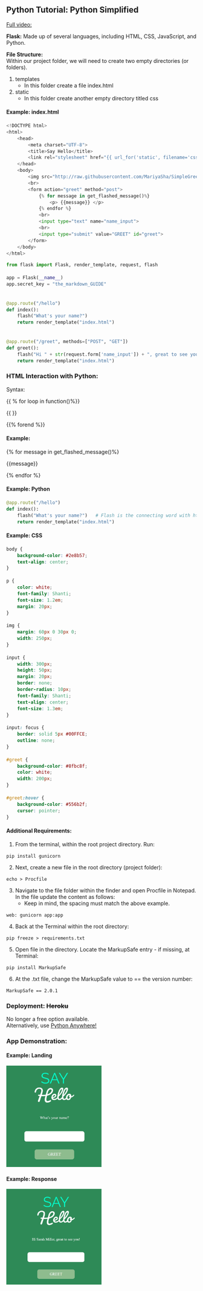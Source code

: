 ## Python Tutorial: Python Simplified  

[Full video:](https://www.youtube.com/watch?v=6plVs_ytIH8&t=425s)

**Flask:** Made up of several languages, including HTML, CSS, JavaScript, and Python.

**File Structure:**   
Within our project folder, we will need to create two empty directories (or folders). 
1. templates  
    - In this folder create a file index.html
2. static 
    - In this folder create another empty directory titled css

#### Example: index.html
```Python
<!DOCTYPE html>
<html>
    <head>
        <meta charset="UTF-8">
        <title>Say Hello</title>
        <link rel="stylesheet" href="{{ url_for('static', filename='css/main.css')}}">
    </head>
    <body>
        <img src="http://raw.githubusercontent.com/MariyaSha/SimpleGreetingApp/main/logo.png">
        <br>
        <form action="greet" method="post">
            {% for message in get_flashed_message()%}
                <p> {{message}} </p>
            {% endfor %}
            <br>
            <input type="text" name="name_input">
            <br>
            <input type="submit" value="GREET" id="greet">
        </form>
    </body>
</html>
```

```Python
from flask import Flask, render_template, request, flash

app = Flask(__name__)
app.secret_key = "the_markdown_GUIDE"


@app.route("/hello")
def index():
    flash("What's your name?")
    return render_template("index.html")


@app.route("/greet", methods=["POST", "GET"])
def greet():
    flash("Hi " + str(request.form['name_input']) + ", great to see you!")
    return render_template("index.html")
```

### **HTML Interaction with Python:**
Syntax:

{{ % for loop in function()%}}
    <p>{{   }}</p>
{{% forend %}}

#### Example: 

{% for message in get_flashed_message()%}
 <p> {{message}} </p>
{% endfor %}


#### Example: Python
```Python 
@app.route("/hello")
def index():
    flash("What's your name?")   # Flash is the connecting word with html
    return render_template("index.html")
```

#### Example: CSS
```CSS
body {
    background-color: #2e8b57;
    text-align: center;
}

p {
    color: white;
    font-family: Shanti;
    font-size: 1.2em;
    margin: 20px;
}

img {
    margin: 60px 0 30px 0;
    width: 250px;
}

input {
    width: 300px;
    height: 50px;
    margin: 20px;
    border: none;
    border-radius: 10px;
    font-family: Shanti;
    text-align: center;
    font-size: 1.3em;
}

input: focus {
    border: solid 5px #00FFCE;
    outline: none;
}

#greet {
    background-color: #8fbc8f;
    color: white;
    width: 200px;
}

#greet:hover {
    background-color: #556b2f;
    cursor: pointer;
}
```
#### **Additional Requirements:**
1. From the terminal, within the root project directory. Run:
```
pip install gunicorn
```
2. Next, create a new file in the root directory (project folder):
```
echo > Procfile 
```
3. Navigate to the file folder within the finder and open Procfile in Notepad. In the file update the content as follows:
    - Keep in mind, the spacing must match the above example.
```
web: gunicorn app:app
```
4. Back at the Terminal within the root directory:
``` 
pip freeze > requirements.txt
```
5. Open file in the directory. Locate the MarkupSafe entry - if missing, at Terminal:
``` 
pip install MarkupSafe
```

 6. At the .txt file, change the MarkupSafe value to == the version number:
 ```
 MarkupSafe == 2.0.1
 ```

### **Deployment:** ~~Heroku~~  
 No longer a free option available.  
 Alternatively, use [Python Anywhere!](https://www.pythonanywhere.com)
 
 ### **App Demonstration:**
#### Example: Landing
<img src="https://github.com/grassLEE/grassleeblog/blob/main/images/sayHello_landing.jpg" width=50% height=50%>

#### Example: Response
<img src="https://github.com/grassLEE/grassleeblog/blob/main/images/sayHello_response.jpg" width=50% height=50%>
